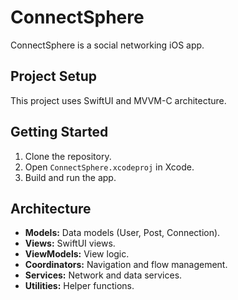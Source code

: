 # ConnectSphere

ConnectSphere is a social networking iOS app.

## Project Setup

This project uses SwiftUI and MVVM-C architecture.

## Getting Started

1.  Clone the repository.
2.  Open `ConnectSphere.xcodeproj` in Xcode.
3.  Build and run the app.

## Architecture

* **Models:** Data models (User, Post, Connection).
* **Views:** SwiftUI views.
* **ViewModels:** View logic.
* **Coordinators:** Navigation and flow management.
* **Services:** Network and data services.
* **Utilities:** Helper functions.
